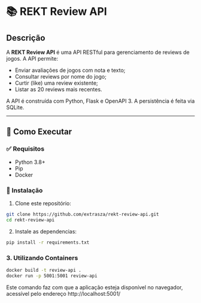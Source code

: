 # 📚 REKT Review API

## Descrição

A **REKT Review API** é uma API RESTful para gerenciamento de reviews de jogos. A API permite:

- Enviar avaliações de jogos com nota e texto;
- Consultar reviews por nome do jogo;
- Curtir (like) uma review existente;
- Listar as 20 reviews mais recentes.

A API é construída com Python, Flask e OpenAPI 3. A persistência é feita via SQLite.

---

## 🚀 Como Executar

### ✅ Requisitos

- Python 3.8+
- Pip
- Docker

### 🔧 Instalação

1. Clone este repositório:

```bash
git clone https://github.com/extrasza/rekt-review-api.git
cd rekt-review-api
```
2. Instale as dependencias:

```bash
pip install -r requirements.txt
```

### 3. Utilizando Containers
```bash
docker build -t review-api .
docker run -p 5001:5001 review-api
```
Este comando faz com que a aplicação esteja disponível no navegador, acessível pelo endereço http://localhost:5001/
